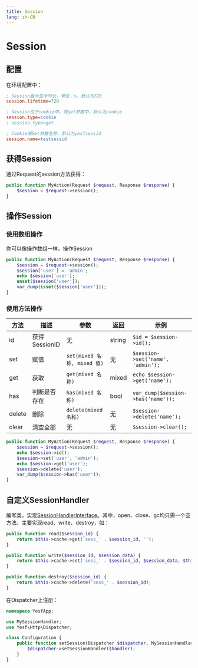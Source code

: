 ```yaml
---
title: Session
lang: zh-CN
---
```


# Session

## 配置

在环境配置中：

```ini
; Session最大生命时长，单位：s，默认为720
session.lifetime=720

; Session位于cookie中，或get参数中，默认为cookie
session.type=cookie
; session.type=get

; Cookie或Get参数名称，默认为yesfsessid
session.name=testsessid
```

## 获得Session

通过Request的session方法获得：

```php
public function MyAction(Request $request, Response $response) {
	$session = $request->session();
}
```

## 操作Session

### 使用数组操作

你可以像操作数组一样，操作Session

```php
public function MyAction(Request $request, Response $response) {
	$session = $request->session();
	$session['user'] = 'admin';
	echo $session['user'];
	unset($session['user']);
	var_dump(isset($session['user']));
}
```

### 使用方法操作

| 方法 | 描述 | 参数 | 返回 | 示例 |
| --- | ---- | --- | --- | ---- |
| id | 获得SessionID | 无 | string | `$id = $session->id();` | 
| set | 赋值 | `set(mixed 名称, mixed 值)` | 无 | `$session->set('name', 'admin');` |
| get | 获取 | `get(mixed 名称)` | mixed | `echo $session->get('name');` |
| has | 判断是否存在 | `has(mixed 名称)` | bool | `var_dump($session->has('name'));` |
| delete | 删除 | `delete(mixed 名称)` | 无 | `$session->delete('name');` |
| clear | 清空全部 | 无 | 无 | `$session->clear();` |

```php
public function MyAction(Request $request, Response $response) {
	$session = $request->session();
	echo $session->id();
	$session->set('user', 'admin');
	echo $session->get('user');
	$session->delete('user');
	var_dump($session->has('user'));
}
```

## 自定义SessionHandler

编写类，实现[SessionHandlerInterface](https://www.php.net/manual/zh/class.sessionhandlerinterface.php)。其中，open、close、gc均只需一个空方法。主要实现read、write、destroy，如：

```php
public function read($session_id) {
	return $this->cache->get('sess_' . $session_id, '');
}

public function write($session_id, $session_data) {
	return $this->cache->set('sess_' . $session_id, $session_data, $this->lifetime);
}

public function destroy($session_id) {
	return $this->cache->delete('sess_' . $session_id);
}
```

在Dispatcher上注册：

```php
namespace YesfApp;

use MySessionHandler;
use Yesf\Http\Dispatcher;

class Configuration {
	public function setSession(Dispatcher $dispatcher, MySessionHandler $handler) {
		$dispatcher->setSessionHandler($handler);
	}
}
```
